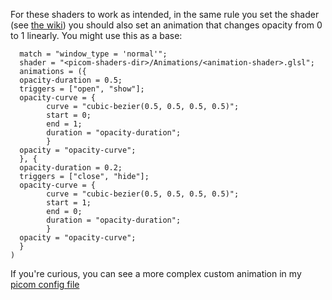 For these shaders to work as intended,
in the same rule you set the shader
(see [the wiki](https://github.com/ikz87/picom-shaders/wiki/How-to-use#from-picoms-config-file))
you should also set an animation that changes
opacity from 0 to 1 linearly.
You might use this as a base:

```
  match = "window_type = 'normal'";
  shader = "<picom-shaders-dir>/Animations/<animation-shader>.glsl";
  animations = ({
  opacity-duration = 0.5;
  triggers = ["open", "show"];
  opacity-curve = {
        curve = "cubic-bezier(0.5, 0.5, 0.5, 0.5)";
        start = 0;
        end = 1;
        duration = "opacity-duration";
        }
  opacity = "opacity-curve";
  }, {
  opacity-duration = 0.2;
  triggers = ["close", "hide"];
  opacity-curve = {
        curve = "cubic-bezier(0.5, 0.5, 0.5, 0.5)";
        start = 1;
        end = 0;
        duration = "opacity-duration";
        }
  opacity = "opacity-curve";
  }
)
```

If you're curious, you can see a more complex custom animation in my [picom config file](https://github.com/ikz87/dots-2.0/blob/personal/Configs/picom.conf)
